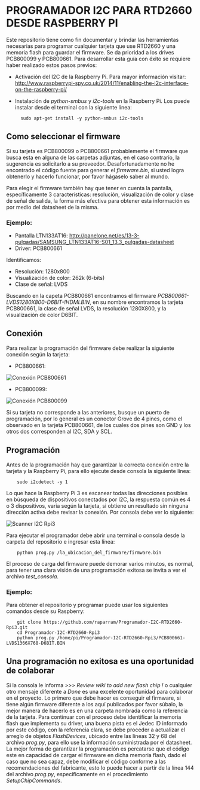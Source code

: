# PROGRAMADOR I2C PARA RTD2660 DESDE RASPBERRY PI
Este repositorio tiene como fin documentar y brindar las herramientas necesarias para programar cualquier tarjeta que use RTD2660 y una memoria flash para guardar el firmware. Se da prioridad a los drives PCB800099 y PCB800661. Para desarrollar esta guía con éxito se requiere haber realizado estos pasos previos:

* Activación del I2C de la Raspberry Pi. Para mayor información visitar: http://www.raspberrypi-spy.co.uk/2014/11/enabling-the-i2c-interface-on-the-raspberry-pi/

* Instalación de *python-smbus* y *i2c-tools* en la Raspberry Pi. Los puede instalar desde el terminal con la siguiente línea:
                  
        sudo apt-get install -y python-smbus i2c-tools

## Como seleccionar el firmware
Si su tarjeta es PCB800099 o PCB800661 probablemente el firmware que busca esta en alguna de las carpetas adjuntas, en el caso contrario, la sugerencia es solicitarlo a su proveedor. Desafortunadamente no he encontrado el código fuente para generar el *firmware.bin*, si usted logra obtenerlo y hacerlo funcionar, por favor hágaselo saber al mundo.

Para elegir el firmware también hay que tener en cuenta la pantalla, específicamente 3 características: resolución, visualización de color y clase de señal de salida, la forma más efectiva para obtener esta información es por medio del datasheet de la misma.

### Ejemplo:
* Pantalla LTN133AT16: http://panelone.net/es/13-3-pulgadas/SAMSUNG_LTN133AT16-S01_13.3_pulgadas-datasheet
* Driver: PCB800661

Identificamos:
* Resolución: 1280x800
* Visualización de color: 262k (6-bits)
* Clase de señal: LVDS

Buscando en la capeta PCB800661 encontramos el firmware *PCB800661-LVDS1280X800-D6BIT-!HDMI.BIN*, en su nombre encontramos la tarjeta PCB800661, la clase de señal LVDS, la resolución 1280X800, y la visualización de color D6BIT.

## Conexión 
Para realizar la programación del firmware debe realizar la siguiente conexión según la tarjeta:

* PCB800661:

![Conexión PCB800661](http://fotos.subefotos.com/d37b84e64cd67339c8d47c0f1d33d8cao.jpg)

* PCB800099:

![Conexión PCB800099](https://fotos.subefotos.com/5064c26c82d775459a9efa73a730a35do.png)

Si su tarjeta no corresponde a las anteriores, busque un puerto de programación, por lo general es un conector Grove de 4 pines, como el observado en la tarjeta PCB800661, de los cuales dos pines son GND y los otros dos corresponden al I2C, SDA y SCL.

## Programación
Antes de la programación hay que garantizar la correcta conexión entre la tarjeta y la Raspberry Pi, para ello ejecute desde consola la siguiente línea:

        sudo i2cdetect -y 1
        
Lo que hace la Raspberry Pi 3 es escanear todas las direcciones posibles en búsqueda de dispositivos conectados por I2C, la respuesta común es 4 o 3 dispositivos, varia según la tarjeta, si obtiene un resultado sin ninguna dirección activa debe revisar la conexión. Por consola debe ver lo siguiente:

![Scanner I2C Rpi3](https://fotos.subefotos.com/6994d725f236ee50a16930f3206dc05co.png)

Para ejecutar el programador debe abrir una terminal o consola desde la carpeta del repositorio e ingresar esta línea:

        python prog.py /la_ubicacion_del_firmware/firmware.bin

El proceso de carga del firmware puede demorar varios minutos, es normal, para tener una clara visión de una programación exitosa se invita a ver el archivo *test_consola*. 

### Ejemplo:
Para obtener el repositorio y programar puede usar los siguientes comandos desde su Raspberry:

        git clone https://github.com/raparram/Programador-I2C-RTD2660-Rpi3.git
        cd Programador-I2C-RTD2660-Rpi3
        python prog.py /home/pi/Programador-I2C-RTD2660-Rpi3/PCB800661-LVDS1366X768-D6BIT.BIN
       
## Una programación no exitosa es una oportunidad de colaborar
Si la consola le informa *>>> Review wiki to add new flash chip !* o cualquier otro mensaje diferente a *Done* es una excelente oportunidad para colaborar en el proyecto. Lo primero que debe hacer es conseguir el firmware, si tiene algún firmware diferente a los aquí publicados por favor súbalo, la mejor manera de hacerlo es en una carpeta nombrada como la referencia de la tarjeta. Para continuar con el proceso debe identificar la memoria flash que implementa su driver, una buena pista es el Jedec ID informado por este código, con la referencia clara, se debe proceder a actualizar el arreglo de objetos *FlashDevices*, ubicado entre las líneas 32 y 68 del archivo *prog.py*, para ello use la información suministrada por el datasheet. La mejor forma de garantizar la programación es percatarse que el código este en capacidad de cargar el firmware en dicha memoria flash, dado el caso que no sea capaz, debe modificar el código conforme a las recomendaciones del fabricante, esto lo puede hacer a partir de la línea 144 del archivo *prog.py*, específicamente en el procedimiento *SetupChipCommands*.
